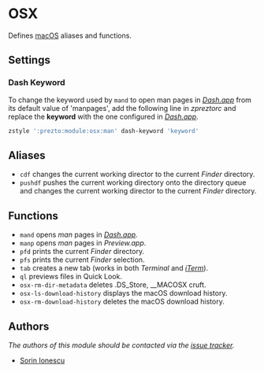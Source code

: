 OSX
===

Defines [macOS][1] aliases and functions.

Settings
--------

### Dash Keyword

To change the keyword used by `mand` to open man pages in [_Dash.app_][2] from
its default value of 'manpages', add the following line in *zpreztorc* and
replace the **keyword** with the one configured in [_Dash.app_][2].

```sh
zstyle ':prezto:module:osx:man' dash-keyword 'keyword'
```

Aliases
-------

  - `cdf` changes the current working director to the current _Finder_
    directory.
  - `pushdf` pushes the current working directory onto the directory queue and
    changes the current working director to the current _Finder_ directory.

Functions
---------

  - `mand` opens _man_ pages in [_Dash.app_][2].
  - `manp` opens _man_ pages in _Preview.app_.
  - `pfd` prints the current _Finder_ directory.
  - `pfs` prints the current _Finder_ selection.
  - `tab` creates a new tab (works in both _Terminal_ and [_iTerm_][3]).
  - `ql` previews files in Quick Look.
  - `osx-rm-dir-metadata` deletes .DS\_Store, \_\_MACOSX cruft.
  - `osx-ls-download-history` displays the macOS download history.
  - `osx-rm-download-history` deletes the macOS download history.

Authors
-------

*The authors of this module should be contacted via the [issue tracker][4].*

  - [Sorin Ionescu](https://github.com/sorin-ionescu)

[1]: http://www.apple.com/macosx/
[2]: http://kapeli.com/dash
[3]: http://www.iterm2.com/
[4]: https://github.com/sorin-ionescu/prezto/issues

